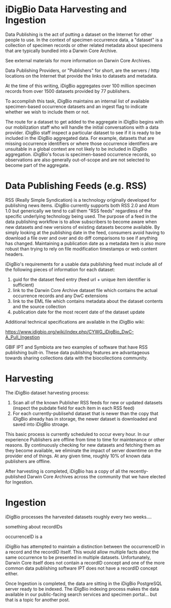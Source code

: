 iDigBio Data Harvesting and Ingestion
=====================================

Data Publishing is the act of putting a dataset on the Internet for other people to use. In the context of specimen occurrence data, a "dataset" is a collection of specimen records or other related metadata about specimens that are typically bundled into a Darwin Core Archive.

See external materials for more information on Darwin Core Archives.


Data Publishing Providers, or "Publishers" for short, are the servers / http locations on the Internet that provide the links to datasets and metadata.

At the time of this writing, iDigBio aggregates over 100 million specimen records from over 1500 datasets provided by 77 publishers.

To accomplish this task, iDigBio maintains an internal list of available specimen-based occurrence datasets and an ingest flag to indicate whether we wish to include them or not.


The route for a dataset to get added to the aggregate in iDigBio begins with our mobilization staff who will handle the initial conversations with a data provider.  iDigBio staff inspect a particular dataset to see if it is ready to be included in the iDigBio aggregated data.  For example, datasets that are missing occurrence identifiers or where those occurrence identifiers are unsuitable in a global context are not likely to be included in iDigBio aggregation.  iDigBio's focus is specimen-based occurrence records, so observations are also generally out-of-scope and are not selected to become part of the aggregate.


Data Publishing Feeds (e.g. RSS)
================================

RSS (Really Simple Syndication) is a technology originally developed for publishing news items.  iDigBio currently supports both RSS 2.0 and Atom 1.0 but generically we tend to call them "RSS feeds" regardless of the specific underlying technology being used.  The purpose of a feed in the data publishing workflow is to allow subscribers to become aware when new datasets and new versions of existing datasets become available. By simply looking at the publishing date in the feed, consumers avoid having to download a file over and over and do diff comparisons to see if anything has changed.  Maintaining a publication date as a metadata item is also more robust than trying to rely on file modification timestamps or web content headers.

iDigBio's requirements for a usable data publishing feed must include all of the following pieces of information for each dataset:

1. guid for the dataset feed entry (feed url + unique item identifier is sufficient)
2. link to the Darwin Core Archive dataset file which contains the actual occurrence records and any DwC extensions
3. link to the EML file which contains metadata about the dataset contents and the source collection
4. publication date for the most recent date of the dataset update

Additional technical specifications are available in the iDigBio wiki:

https://www.idigbio.org/wiki/index.php/CYWG_iDigBio_DwC-A_Pull_Ingestion

GBIF IPT and Symbiota are two examples of software that have RSS publishing built-in. These data publishing features are advantageous towards sharing collections data with the biocollections community.


Harvesting
==========

The iDigBio dataset harvesting process:

1. Scan all of the known Publisher RSS feeds for new or updated datasets (inspect the pubdate field for each item in each RSS feed)
2. For each currently-publisehd dataset that is newer than the copy that iDigBio already has in storage, the newer dataset is downloaded and saved into iDigBio stroage.

This basic process is currently scheduled to occur every hour.  In our experience Publishers are offline from time to time for maintenance or other reasons.  By continuously checking for new datasets and fetching them as they become available, we eliminate the impact of server downtime on the provider end of things.  At any given time, roughly 10% of known data publishers are offline.

After harvesting is completed, iDigBio has a copy of all the recently-published Darwin Core Archives across the community that we have elected for Ingestion.

Ingestion
=========

iDigBio processes the harvested datasets roughly every two weeks....






something about recordIDs

occurrenceID is a 

iDigBio has attempted to maintain a distinction between the occurrenceID in a record and the recordID itself.  This would allow multiple facts about the same occurrence to be presented in multiple datasets.  Unfortunately, Darwin Core itself does not contain a recordID concept and one of the more common data publishing software IPT does not have a recordID concept either.


Once Ingestion is completed, the data are sitting in the iDigBio PostgreSQL server ready to be indexed. The iDigBio indexing process makes the data available in our public-facing search services and specimen portal... but that is a topic for another post.
